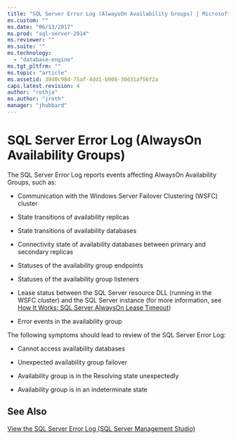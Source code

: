 ```yaml
---
title: "SQL Server Error Log (AlwaysOn Availability Groups) | Microsoft Docs"
ms.custom: ""
ms.date: "06/13/2017"
ms.prod: "sql-server-2014"
ms.reviewer: ""
ms.suite: ""
ms.technology: 
  - "database-engine"
ms.tgt_pltfrm: ""
ms.topic: "article"
ms.assetid: 39d0c98d-75af-4dd1-b908-30d31af56f2a
caps.latest.revision: 4
author: "rothja"
ms.author: "jroth"
manager: "jhubbard"
---
```

# SQL Server Error Log (AlwaysOn Availability Groups)
  The SQL Server Error Log reports events affecting AlwaysOn Availability Groups, such as:  
  
-   Communication with the Windows Server Failover Clustering (WSFC) cluster  
  
-   State transitions of availability replicas  
  
-   State transitions of availability databases  
  
-   Connectivity state of availability databases between primary and secondary replicas  
  
-   Statuses of the availability group endpoints  
  
-   Statuses of the availability group listeners  
  
-   Lease status between the SQL Server resource DLL (running in the WSFC cluster) and the SQL Server instance (for more information, see [How It Works: SQL Server AlwaysOn Lease Timeout](http://blogs.msdn.com/b/psssql/archive/2012/09/07/how-it-works-sql-server-alwayson-lease-timeout.aspx))  
  
-   Error events in the availability group  
  
 The following symptoms should lead to review of the SQL Server Error Log:  
  
-   Cannot access availability databases  
  
-   Unexpected availability group failover  
  
-   Availability group is in the Resolving state unexpectedly  
  
-   Availability group is in an indeterminate state  
  
## See Also  
 [View the SQL Server Error Log &#40;SQL Server Management Studio&#41;](../Topic/View%20the%20SQL%20Server%20Error%20Log%20(SQL%20Server%20Management%20Studio).md)  
  
  
